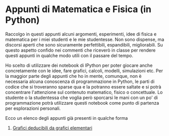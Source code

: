 # Appunti di Matematica e Fisica (in Python)

Raccolgo in questi appunti alcuni argomenti, esperimenti, idee di
fisica e matematica per i miei studenti e le mie studentesse. Non sono
dispense, ma discorsi aperti che sono sicuramente perfettibili,
espandibili, migliorabili. Su questo aspetto confido nei commenti che
riceverò in classe per rendere questi appunti in qualche modo utili
con il passare del tempo.

Ho scelto di utilizzare dei notebook di IPython per poter giocare
anche concretamente con le idee, fare grafici, calcoli, modelli,
simulazioni etc. Per la maggior parte degli appunti che ho in mente,
comunque, non è necessaria alcuna conoscenza di programmazione in
Python, le parti di codice che si troveranno sparse qua e la potranno
essere saltate e si potrà concentrare l'attenzione sul contenuto
matematico, fisico o concettuale. Lo studente o la studentessa che
voglia però sporcarsi le mani con un po' di programmazione potrà
utilizzare questi notebook come punto di partenza per esplorazioni
personali. 


Ecco un elenco degli appunti già presenti in qualche forma

1. [Grafici deducibili da grafici elementari](http://nbviewer.ipython.org/github/orporick/MathPhys/blob/master/notebooks/GraficiDeducibili.ipynb?flush_cache=true)
